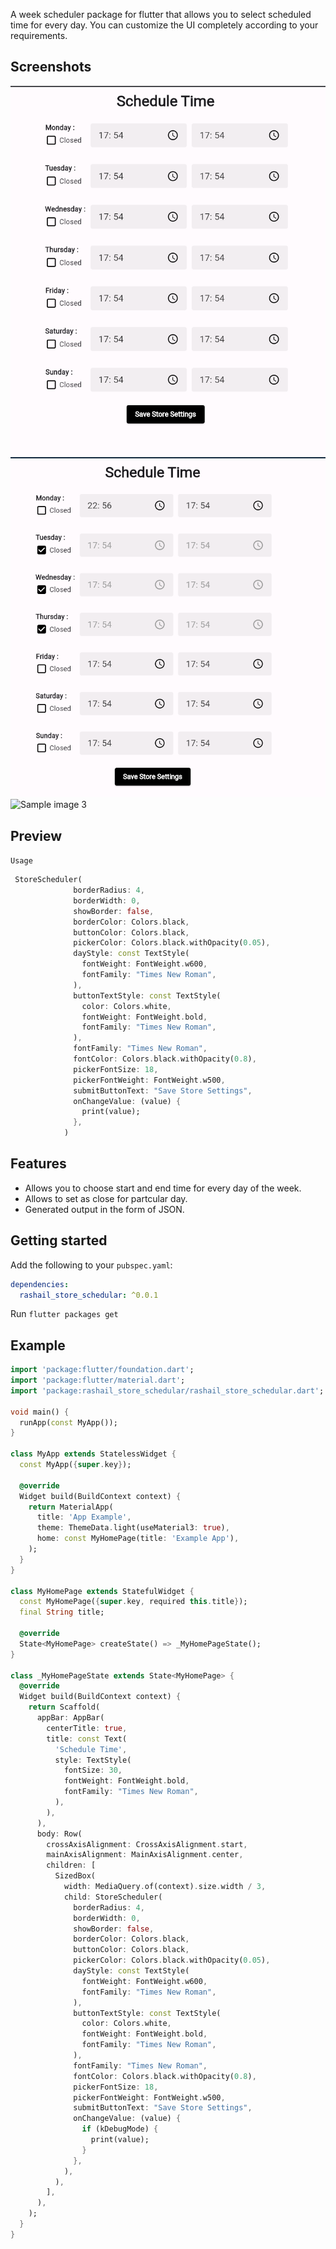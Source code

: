 A week scheduler package for flutter that allows you to select scheduled time for every day.
You can customize the UI completely according to your requirements.

## Screenshots
![Sample image 1](images/sample.png "Sample Image 1")
![Sample image 2](images/sample2.png "Sample Image 2")
![Sample image 3](images/sample3.png "Sample Image 3")


## Preview
`Usage`

```dart
 StoreScheduler(
              borderRadius: 4,
              borderWidth: 0,
              showBorder: false,
              borderColor: Colors.black,
              buttonColor: Colors.black,
              pickerColor: Colors.black.withOpacity(0.05),
              dayStyle: const TextStyle(
                fontWeight: FontWeight.w600,
                fontFamily: "Times New Roman",
              ),
              buttonTextStyle: const TextStyle(
                color: Colors.white,
                fontWeight: FontWeight.bold,
                fontFamily: "Times New Roman",
              ),
              fontFamily: "Times New Roman",
              fontColor: Colors.black.withOpacity(0.8),
              pickerFontSize: 18,
              pickerFontWeight: FontWeight.w500,
              submitButtonText: "Save Store Settings",
              onChangeValue: (value) {
                print(value);
              },
            )
```


## Features
-  Allows you to choose start and end time for every day of the week.
-  Allows to set as close for partcular day.
-  Generated output in the form of JSON.

## Getting started

Add the following to your `pubspec.yaml`:

```yaml
dependencies:
  rashail_store_schedular: ^0.0.1
```

Run `flutter packages get`

## Example

```dart
import 'package:flutter/foundation.dart';
import 'package:flutter/material.dart';
import 'package:rashail_store_schedular/rashail_store_schedular.dart';

void main() {
  runApp(const MyApp());
}

class MyApp extends StatelessWidget {
  const MyApp({super.key});

  @override
  Widget build(BuildContext context) {
    return MaterialApp(
      title: 'App Example',
      theme: ThemeData.light(useMaterial3: true),
      home: const MyHomePage(title: 'Example App'),
    );
  }
}

class MyHomePage extends StatefulWidget {
  const MyHomePage({super.key, required this.title});
  final String title;

  @override
  State<MyHomePage> createState() => _MyHomePageState();
}

class _MyHomePageState extends State<MyHomePage> {
  @override
  Widget build(BuildContext context) {
    return Scaffold(
      appBar: AppBar(
        centerTitle: true,
        title: const Text(
          'Schedule Time',
          style: TextStyle(
            fontSize: 30,
            fontWeight: FontWeight.bold,
            fontFamily: "Times New Roman",
          ),
        ),
      ),
      body: Row(
        crossAxisAlignment: CrossAxisAlignment.start,
        mainAxisAlignment: MainAxisAlignment.center,
        children: [
          SizedBox(
            width: MediaQuery.of(context).size.width / 3,
            child: StoreScheduler(
              borderRadius: 4,
              borderWidth: 0,
              showBorder: false,
              borderColor: Colors.black,
              buttonColor: Colors.black,
              pickerColor: Colors.black.withOpacity(0.05),
              dayStyle: const TextStyle(
                fontWeight: FontWeight.w600,
                fontFamily: "Times New Roman",
              ),
              buttonTextStyle: const TextStyle(
                color: Colors.white,
                fontWeight: FontWeight.bold,
                fontFamily: "Times New Roman",
              ),
              fontFamily: "Times New Roman",
              fontColor: Colors.black.withOpacity(0.8),
              pickerFontSize: 18,
              pickerFontWeight: FontWeight.w500,
              submitButtonText: "Save Store Settings",
              onChangeValue: (value) {
                if (kDebugMode) {
                  print(value);
                }
              },
            ),
          ),
        ],
      ),
    );
  }
}
```
